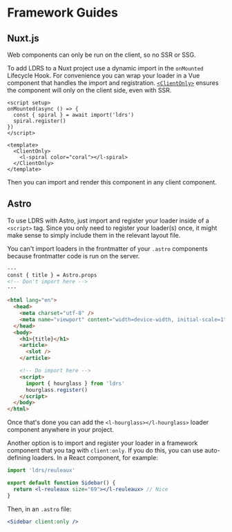 # Framework Guides

## Nuxt.js

Web components can only be run on the client, so no SSR or SSG.

To add LDRS to a Nuxt project use a dynamic import in the `onMounted` Lifecycle Hook.
For convenience you can wrap your loader in a Vue component that handles the import and registration.
[`<ClientOnly>`](https://nuxt.com/docs/api/components/client-only) ensures the component will only on the client side, even with SSR.

```vue
<script setup>
onMounted(async () => {
  const { spiral } = await import('ldrs')
  spiral.register()
})
</script>

<template>
  <ClientOnly>
    <l-spiral color="coral"></l-spiral>
  </ClientOnly>
</template>
```

Then you can import and render this component in any client component.

## Astro

To use LDRS with Astro, just import and register your loader inside of a `<script>` tag. Since you only need to register your loader(s) once, it might make sense to simply include them in the relevant layout file.

You can't import loaders in the frontmatter of your `.astro` components because frontmatter code is run on the server.

```html #3,17-21
---
const { title } = Astro.props
<!-- Don't import here -->
---

<html lang="en">
  <head>
    <meta charset="utf-8" />
    <meta name="viewport" content="width=device-width, initial-scale=1" />
  </head>
  <body>
    <h1>{title}</h1>
    <article>
      <slot />
    </article>

    <!-- Do import here -->
    <script>
      import { hourglass } from 'ldrs'
      hourglass.register()
    </script>
  </body>
</html>
```

Once that's done you can add the `<l-hourglass></l-hourglass>` loader component anywhere in your project.

Another option is to import and register your loader in a framework component that you tag with `client:only`. If you do this, you can use auto-defining loaders. In a React component, for example:

```jsx
import 'ldrs/reuleaux'

export default function Sidebar() {
  return <l-reuleaux size="69"></l-reuleaux> // Nice
}
```

Then, in an `.astro` file:

```jsx
<Sidebar client:only />
```